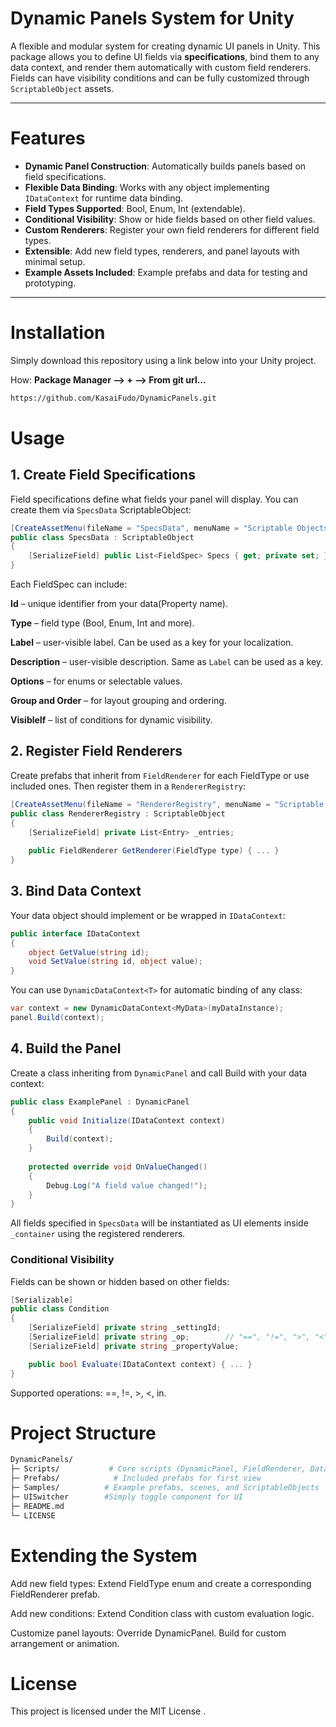 # Dynamic Panels System for Unity

A flexible and modular system for creating dynamic UI panels in Unity. This package allows you to define UI fields via **specifications**, bind them to any data context, and render them automatically with custom field renderers. Fields can have visibility conditions and can be fully customized through `ScriptableObject` assets.

---

# Features

- **Dynamic Panel Construction**: Automatically builds panels based on field specifications.
- **Flexible Data Binding**: Works with any object implementing `IDataContext` for runtime data binding.
- **Field Types Supported**: Bool, Enum, Int (extendable).
- **Conditional Visibility**: Show or hide fields based on other field values.
- **Custom Renderers**: Register your own field renderers for different field types.
- **Extensible**: Add new field types, renderers, and panel layouts with minimal setup.
- **Example Assets Included**: Example prefabs and data for testing and prototyping.

---

# Installation

Simply download this repository using a link below into your Unity project. 

How:
**Package Manager --> + --> From git url...**

```bash
https://github.com/KasaiFudo/DynamicPanels.git
```

# Usage

## 1. Create Field Specifications

Field specifications define what fields your panel will display. You can create them via `SpecsData` ScriptableObject:

```csharp
[CreateAssetMenu(fileName = "SpecsData", menuName = "Scriptable Objects/SpecsData")]
public class SpecsData : ScriptableObject
{
    [SerializeField] public List<FieldSpec> Specs { get; private set; }
}
```
Each FieldSpec can include:

**Id** – unique identifier from your data(Property name).

**Type** – field type (Bool, Enum, Int and more).

**Label** – user-visible label. Can be used as a key for your localization.

**Description** – user-visible description. Same as `Label` can be used as a key.

**Options** – for enums or selectable values.

**Group and Order** – for layout grouping and ordering.

**VisibleIf** – list of conditions for dynamic visibility.

## 2. Register Field Renderers

Create prefabs that inherit from `FieldRenderer` for each FieldType or use included ones. Then register them in a `RendererRegistry`:

```csharp
[CreateAssetMenu(fileName = "RendererRegistry", menuName = "Scriptable Objects/RendererRegistry")]
public class RendererRegistry : ScriptableObject
{
    [SerializeField] private List<Entry> _entries;
    
    public FieldRenderer GetRenderer(FieldType type) { ... }
}
```

## 3. Bind Data Context

Your data object should implement or be wrapped in `IDataContext`:

```csharp
public interface IDataContext
{
    object GetValue(string id);
    void SetValue(string id, object value);
}
```
You can use `DynamicDataContext<T>` for automatic binding of any class:

```csharp
var context = new DynamicDataContext<MyData>(myDataInstance);
panel.Build(context);
```

## 4. Build the Panel

Create a class inheriting from `DynamicPanel` and call Build with your data context:

```csharp
public class ExamplePanel : DynamicPanel
{
    public void Initialize(IDataContext context)
    {
        Build(context);
    }
    
    protected override void OnValueChanged()
    {
        Debug.Log("A field value changed!");
    }
}
```

All fields specified in `SpecsData` will be instantiated as UI elements inside `_container` using the registered renderers.

### Conditional Visibility

Fields can be shown or hidden based on other fields:

```csharp
[Serializable]
public class Condition
{
    [SerializeField] private string _settingId;
    [SerializeField] private string _op;        // "==", "!=", ">", "<", "in"
    [SerializeField] private string _propertyValue;

    public bool Evaluate(IDataContext context) { ... }
}
```
Supported operations: ==, !=, >, <, in.

# Project Structure

```bash
DynamicPanels/
├─ Scripts/           # Core scripts (DynamicPanel, FieldRenderer, DataContext)
├─ Prefabs/            # Included prefabs for first view
├─ Samples/          # Example prefabs, scenes, and ScriptableObjects
├─ UISwitcher        #Simply toggle component for UI
├─ README.md
└─ LICENSE
```

# Extending the System

Add new field types: Extend FieldType enum and create a corresponding FieldRenderer prefab.

Add new conditions: Extend Condition class with custom evaluation logic.

Customize panel layouts: Override DynamicPanel. Build for custom arrangement or animation.

# License

This project is licensed under the MIT License
.
